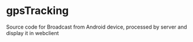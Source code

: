 # gpsTracking
Source code for Broadcast from Android device, processed by server and display it in webclient
